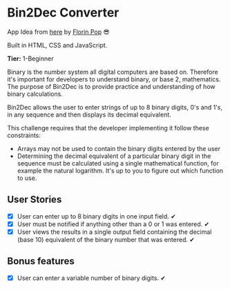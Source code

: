 # Bin2Dec Converter

App Idea from [here](https://github.com/florinpop17/app-ideas) by [Florin Pop](https://github.com/florinpop17/) 😎

Built in HTML, CSS and JavaScript.

**Tier:** 1-Beginner

Binary is the number system all digital computers are based on.
Therefore it's important for developers to understand binary, or base 2,
mathematics. The purpose of Bin2Dec is to provide practice and
understanding of how binary calculations.

Bin2Dec allows the user to enter strings of up to 8 binary digits, 0's
and 1's, in any sequence and then displays its decimal equivalent.

This challenge requires that the developer implementing it follow these
constraints:

- Arrays may not be used to contain the binary digits entered by the user
- Determining the decimal equivalent of a particular binary digit in the
  sequence must be calculated using a single mathematical function, for
  example the natural logarithm. It's up to you to figure out which function
  to use.

## User Stories

- [x] User can enter up to 8 binary digits in one input field. ✔
- [x] User must be notified if anything other than a 0 or 1 was entered. ✔
- [x] User views the results in a single output field containing the decimal (base 10) equivalent of the binary number that was entered. ✔

## Bonus features

- [x] User can enter a variable number of binary digits. ✔

